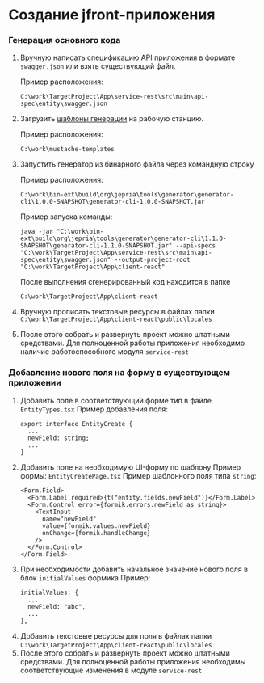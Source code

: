 # Создание jfront-приложения

### Генерация основного кода
1. Вручную написать спецификацию API приложения в формате `swagger.json` или взять существующий файл. 
    
    Пример расположения: 
    
    `C:\work\TargetProject\App\service-rest\src\main\api-spec\entity\swagger.json`
    
2. Загрузить [шаблоны генерации](https://github.com/Jepria/tool-generator-core/tree/main/src/main/resources/mustache-templates) на рабочую станцию.
    
    Пример расположения: 
    
    `C:\work\mustache-templates`
    
3. Запустить генератор из бинарного файла через командную строку
    
    Пример расположения: 
    
    `C:\work\bin-ext\build\org\jepria\tools\generator\generator-cli\1.0.0-SNAPSHOT\generator-cli-1.0.0-SNAPSHOT.jar`
    
    Пример запуска команды: 
    
    `java -jar "C:\work\bin-ext\build\org\jepria\tools\generator\generator-cli\1.1.0-SNAPSHOT\generator-cli-1.1.0-SNAPSHOT.jar" --api-specs "C:\work\TargetProject\App\service-rest\src\main\api-spec\entity\swagger.json" --output-project-root "C:\work\TargetProject\App\client-react"`
    
    После выполнения сгенерированный код находится в папке
    
    `C:\work\TargetProject\App\client-react`
    
4. Вручную прописать текстовые ресурсы в файлах папки `C:\work\TargetProject\App\client-react\public\locales`
5. После этого собрать и развернуть проект можно штатными средствами. Для полноценной работы приложения необходимо наличие работоспособного модуля `service-rest`

### Добавление нового поля на форму в существующем приложении
1. Добавить поле в соответствующий форме тип в файле `EntityTypes.tsx`
    Пример добавления поля:
    ```
    export interface EntityCreate {
      ...
      newField: string;
      ...
    }
    ```
2. Добавить поле на необходимую UI-форму по шаблону
    Пример формы: `EntityCreatePage.tsx`
    Пример шаблонного поля типа `string`:
    ```
    <Form.Field>
      <Form.Label required>{t("entity.fields.newField")}</Form.Label>
      <Form.Control error={formik.errors.newField as string}>
        <TextInput
          name="newField"
          value={formik.values.newField}
          onChange={formik.handleChange}
        />
      </Form.Control>
    </Form.Field>
    ```
3. При необходимости добавить начальное значение нового поля в блок `initialValues` формика
    Пример:
    ```
    initialValues: {
      ...
      newField: "abc",
      ...
    },
    ```
4. Добавить текстовые ресурсы для поля в файлах папки `C:\work\TargetProject\App\client-react\public\locales`
5. После этого собрать и развернуть проект можно штатными средствами. Для полноценной работы приложения необходимы соответствующие изменения в модуле `service-rest`
